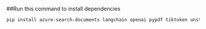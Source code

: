 ##Run this command to install dependencies
```bash
pip install azure-search-documents langchain openai pypdf tiktoken unstructured langchain-openai langchain-community

